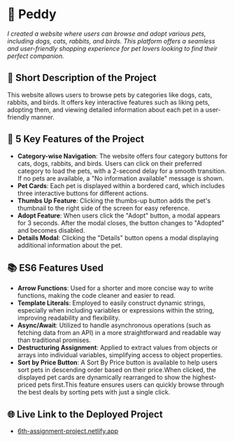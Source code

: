 
# 🐾 Peddy

_I created a website where users can browse and adopt various pets, including dogs, cats, rabbits, and birds. This platform offers a seamless and user-friendly shopping experience for pet lovers looking to find their perfect companion._

## 📝 Short Description of the Project
This website allows users to browse pets by categories like dogs, cats, rabbits, and birds. It offers key interactive features such as liking pets, adopting them, and viewing detailed information about each pet in a user-friendly manner.

## 🌟 5 Key Features of the Project
- **Category-wise Navigation**: The website offers four category buttons for cats, dogs, rabbits, and birds. Users can click on their preferred category to load the pets, with a 2-second delay for a smooth transition. If no pets are available, a "No information available" message is shown.
- **Pet Cards**: Each pet is displayed within a bordered card, which includes three interactive buttons for different actions.
- **Thumbs Up Feature**: Clicking the thumbs-up button adds the pet's thumbnail to the right side of the screen for easy reference.
- **Adopt Feature**: When users click the "Adopt" button, a modal appears for 3 seconds. After the modal closes, the button changes to "Adopted" and becomes disabled.
- **Details Modal**: Clicking the "Details" button opens a modal displaying additional information about the pet.

## 📚 ES6 Features Used
- **Arrow Functions**: Used for a shorter and more concise way to write functions, making the code cleaner and easier to read.
- **Template Literals**: Employed to easily construct dynamic strings, especially when including variables or expressions within the string, improving readability and flexibility.
- **Async/Await**: Utilized to handle asynchronous operations (such as fetching data from an API) in a more straightforward and readable way than traditional promises.
- **Destructuring Assignment**: Applied to extract values from objects or arrays into individual variables, simplifying access to object properties.
- **Sort by Price Button**: A Sort By Price button is available to help users sort pets in descending order based on their price.When clicked, the displayed pet cards are dynamically rearranged to show the highest-priced pets first.This feature ensures users can quickly browse through the best deals by sorting pets with just a single click.

## 🌐 Live Link to the Deployed Project
- [6th-assignment-project.netlify.app](https://6th-assignment-project.netlify.app/)


